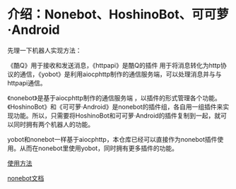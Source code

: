 # 介绍：Nonebot、HoshinoBot、可可萝·Android

先理一下机器人实现方法：

《酷Q》用于接收和发送消息，《httpapi》是酷Q的插件 用于将消息转化为http协议的通信，《yobot》是利用aiocphttp制作的通信服务端，可以处理消息并与与httpapi通信。

《nonebot》是基于aiocphttp制作的通信服务端 ，以插件的形式管理各个功能。《HoshinoBot》和《可可萝·Android》是nonebot的插件组，各自用一组插件来实现功能。所以，只需要将HoshinoBot和可可萝·Android的插件复制到一起，就可以同时拥有两个机器人的功能。

yobot和nonebot一样基于aiocphttp，本仓库已经可以直接作为nonebot插件使用。从而在nonebot里使用yobot，同时拥有更多插件的功能。

[使用方法](../install/nonebot-plugin.md)

[nonebot文档](https://nonebot.cqp.moe/)
